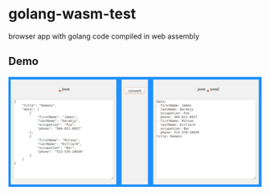 # golang-wasm-test

browser app with golang code compiled in web assembly

## Demo
![alt text](golang-wasm.png)
